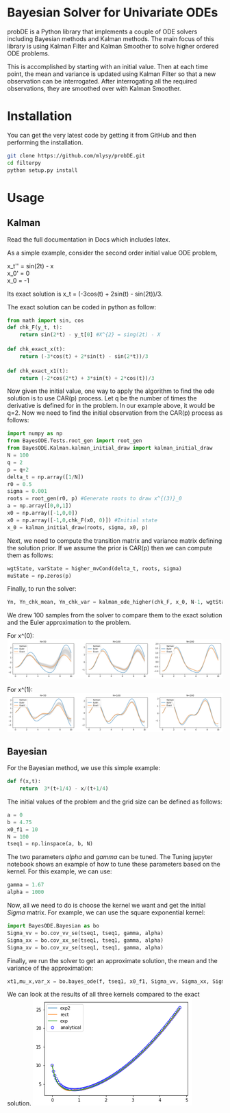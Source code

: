 Bayesian Solver for Univariate ODEs
===================================

probDE is a Python library that implements a couple of ODE solvers including
Bayesian methods and Kalman methods. The main focus of this library is using
Kalman Filter and Kalman Smoother to solve higher ordered ODE problems. 

This is accomplished by starting with an initial value. Then at each time 
point, the mean and variance is updated using Kalman Filter so that a new 
observation can be interrogated. After interrogating all the required
observations, they are smoothed over with Kalman Smoother.  

Installation
============

You can get the very latest code by getting it from GitHub and then performing
the installation.

```bash
git clone https://github.com/mlysy/probDE.git
cd filterpy
python setup.py install
```

Usage
=====

Kalman
------

Read the full documentation in Docs which includes latex.

As a simple example, consider the second order initial value ODE problem,

x_t'' = sin(2t) - x<br/>
x_0' = 0 <br/>
x_0 = -1

Its exact solution is x_t = (-3cos(t) + 2sin(t) - sin(2t))/3.

The exact solution can be coded in python as follow:
```python
from math import sin, cos
def chk_F(y_t, t):
    return sin(2*t) - y_t[0] #X^{2} = sing(2t) - X

def chk_exact_x(t):
    return (-3*cos(t) + 2*sin(t) - sin(2*t))/3

def chk_exact_x1(t):
    return (-2*cos(2*t) + 3*sin(t) + 2*cos(t))/3
```
Now given the initial value, one way to apply the algorithm to find the ode solution
is to use CAR(p) process. Let q be the number of times the derivative is defined for
in the problem. In our example above, it would be q=2. Now we need to find
the initial observation from the CAR(p) process as follows:
```python
import numpy as np
from BayesODE.Tests.root_gen import root_gen
from BayesODE.Kalman.kalman_initial_draw import kalman_initial_draw
N = 100
q = 2
p = q+2
delta_t = np.array([1/N])
r0 = 0.5
sigma = 0.001
roots = root_gen(r0, p) #Generate roots to draw x^{(3)}_0
a = np.array([0,0,1])
x0 = np.array([-1,0,0])
x0 = np.array([-1,0,chk_F(x0, 0)]) #Initial state
x_0 = kalman_initial_draw(roots, sigma, x0, p)
```
Next, we need to compute the transition matrix and variance matrix defining the
solution prior. If we assume the prior is CAR(p) then we can compute them as follows:
```python
wgtState, varState = higher_mvCond(delta_t, roots, sigma) 
muState = np.zeros(p)
```
Finally, to run the solver:
```python
Yn, Yn_chk_mean, Yn_chk_var = kalman_ode_higher(chk_F, x_0, N-1, wgtState, muState, varState, a)
```
We drew 100 samples from the solver to compare them to the exact solution and the Euler approximation to the problem. 

For x^(0):
![chkrebtii_x0](/Docs/Kalman/chkrebtii_x0.png)

For x^(1):
![chkrebtii_x1](/Docs/Kalman/chkrebtii_x1.png)

Bayesian
--------

For the Bayesian method, we use this simple example:
```python
def f(x,t):
    return  3*(t+1/4) - x/(t+1/4)
```
The initial values of the problem and the grid size can be defined as follows:
```python
a = 0
b = 4.75
x0_f1 = 10
N = 100
tseq1 = np.linspace(a, b, N)
```
The two parameters *alpha* and *gamma* can be tuned. The Tuning jupyter notebook
shows an example of how to tune these parameters based on the kernel. For this example, we can use:
```python
gamma = 1.67
alpha = 1000
```
Now, all we need to do is choose the kernel we want and get the initial *Sigma* matrix. For 
example, we can use the square exponential kernel:
```python
import BayesODE.Bayesian as bo
Sigma_vv = bo.cov_vv_se(tseq1, tseq1, gamma, alpha)
Sigma_xx = bo.cov_xx_se(tseq1, tseq1, gamma, alpha)
Sigma_xv = bo.cov_xv_se(tseq1, tseq1, gamma, alpha)
```
Finally, we run the solver to get an approximate solution, the mean and the variance of the approximation:
```python
xt1,mu_x,var_x = bo.bayes_ode(f, tseq1, x0_f1, Sigma_vv, Sigma_xx, Sigma_xv)
```
We can look at the results of all three kernels compared to the exact solution.
![simple_ode](/Docs/Bayesian/simple_ode.png)
